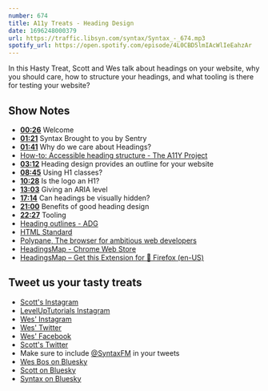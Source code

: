 ```yaml
---
number: 674
title: A11y Treats - Heading Design
date: 1696248000379
url: https://traffic.libsyn.com/syntax/Syntax_-_674.mp3
spotify_url: https://open.spotify.com/episode/4L0CBD5lmIAcWlIeEahzAr
---
```


In this Hasty Treat, Scott and Wes talk about headings on your website, why you should care, how to structure your headings, and what tooling is there for testing your website?

## Show Notes

- **[00:26](#t=00:26)** Welcome
- **[01:21](#t=01:21)** Syntax Brought to you by Sentry
- **[01:41](#t=01:41)** Why do we care about Headings?
- [How-to: Accessible heading structure - The A11Y Project](https://www.a11yproject.com/posts/how-to-accessible-heading-structure/)
- **[03:12](#t=03:12)** Heading design provides an outline for your website
- **[08:45](#t=08:45)** Using H1 classes?
- **[10:28](#t=10:28)** Is the logo an H1?
- **[13:03](#t=13:03)** Giving an ARIA level
- **[17:14](#t=17:14)** Can headings be visually hidden?
- **[21:00](#t=21:00)** Benefits of good heading design
- **[22:27](#t=22:27)** Tooling
- [Heading outlines - ADG](https://www.accessibility-developer-guide.com/examples/headings/)
- [HTML Standard](https://html.spec.whatwg.org/multipage/sections.html#the-h1,-h2,-h3,-h4,-h5,-and-h6-elements)
- [Polypane, The browser for ambitious web developers](https://polypane.app/)
- [HeadingsMap - Chrome Web Store](https://chrome.google.com/webstore/detail/headingsmap/flbjommegcjonpdmenkdiocclhjacmbi)
- [HeadingsMap – Get this Extension for 🦊 Firefox (en-US)](https://addons.mozilla.org/en-US/firefox/addon/headingsmap/)

## Tweet us your tasty treats

- [Scott's Instagram](https://www.instagram.com/stolinski/)
- [LevelUpTutorials Instagram](https://www.instagram.com/LevelUpTutorials/)
- [Wes' Instagram](https://www.instagram.com/wesbos/)
- [Wes' Twitter](https://twitter.com/wesbos)
- [Wes' Facebook](https://www.facebook.com/wesbos.developer)
- [Scott's Twitter](https://twitter.com/stolinski)
- Make sure to include [@SyntaxFM](https://twitter.com/SyntaxFM) in your tweets
- [Wes Bos on Bluesky](https://bsky.app/profile/wesbos.com)
- [Scott on Bluesky](https://bsky.app/profile/tolin.ski)
- [Syntax on Bluesky](https://bsky.app/profile/syntax.fm)
